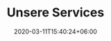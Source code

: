---
title: "Unsere Services"
section_title: "Unsere Online- und Offline-Dienste"
description : "Unsere Dienste reichen von vollständig abstrahierten Lösungen wie EasyFAAS bis hin zu praktischen Lösungen wie EasyKube, einem verwalteten Kubernetes."
draft: false
date: 2020-03-11T15:40:24+06:00

---